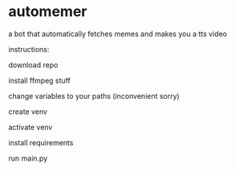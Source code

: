 # automemer
a bot that automatically fetches memes and makes you a tts video

instructions: 

download repo

install ffmpeg stuff

change variables to your paths (inconvenient sorry)

create venv

activate venv

install requirements

run main.py
